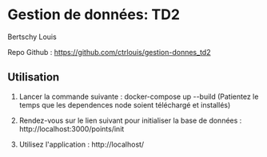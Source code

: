 # Gestion de données: TD2

Bertschy Louis

Repo Github : https://github.com/ctrlouis/gestion-donnes_td2

## Utilisation

1. Lancer la commande suivante :
docker-compose up --build
(Patientez le temps que les dependences node soient téléchargé et installés)

2. Rendez-vous sur le lien suivant pour initialiser la base de données :
http://localhost:3000/points/init

3. Utilisez l'application :
http://localhost/